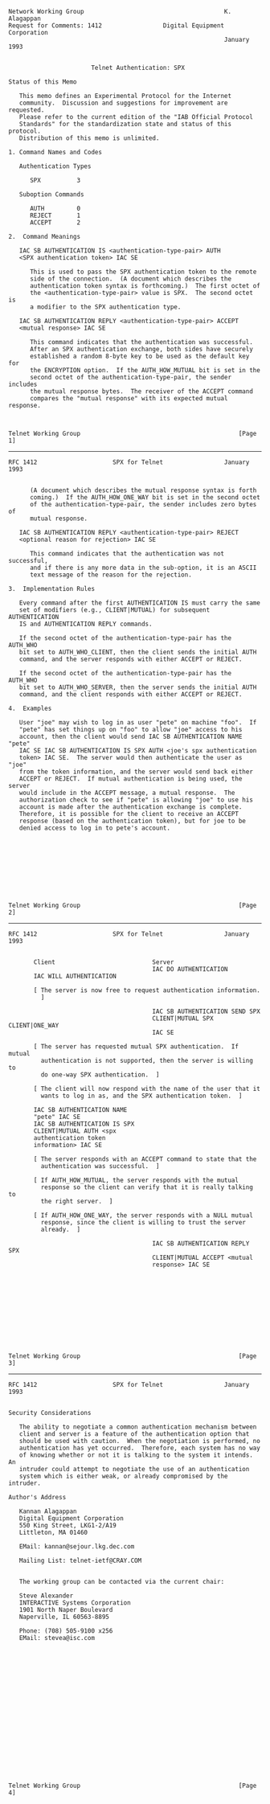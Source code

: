     Network Working Group                                       K. Alagappan
    Request for Comments: 1412                 Digital Equipment Corporation
                                                                January 1993


                           Telnet Authentication: SPX

    Status of this Memo

       This memo defines an Experimental Protocol for the Internet
       community.  Discussion and suggestions for improvement are requested.
       Please refer to the current edition of the "IAB Official Protocol
       Standards" for the standardization state and status of this protocol.
       Distribution of this memo is unlimited.

    1. Command Names and Codes

       Authentication Types

          SPX          3

       Suboption Commands

          AUTH         0
          REJECT       1
          ACCEPT       2

    2.  Command Meanings

       IAC SB AUTHENTICATION IS <authentication-type-pair> AUTH
       <SPX authentication token> IAC SE

          This is used to pass the SPX authentication token to the remote
          side of the connection.  (A document which describes the
          authentication token syntax is forthcoming.)  The first octet of
          the <authentication-type-pair> value is SPX.  The second octet is
          a modifier to the SPX authentication type.

       IAC SB AUTHENTICATION REPLY <authentication-type-pair> ACCEPT
       <mutual response> IAC SE

          This command indicates that the authentication was successful.
          After an SPX authentication exchange, both sides have securely
          established a random 8-byte key to be used as the default key for
          the ENCRYPTION option.  If the AUTH_HOW_MUTUAL bit is set in the
          second octet of the authentication-type-pair, the sender includes
          the mutual response bytes.  The receiver of the ACCEPT command
          compares the "mutual response" with its expected mutual response.



    Telnet Working Group                                            [Page 1]

------------------------------------------------------------------------

``` newpage
RFC 1412                     SPX for Telnet                 January 1993


      (A document which describes the mutual response syntax is forth
      coming.)  If the AUTH_HOW_ONE_WAY bit is set in the second octet
      of the authentication-type-pair, the sender includes zero bytes of
      mutual response.

   IAC SB AUTHENTICATION REPLY <authentication-type-pair> REJECT
   <optional reason for rejection> IAC SE

      This command indicates that the authentication was not successful,
      and if there is any more data in the sub-option, it is an ASCII
      text message of the reason for the rejection.

3.  Implementation Rules

   Every command after the first AUTHENTICATION IS must carry the same
   set of modifiers (e.g., CLIENT|MUTUAL) for subsequent AUTHENTICATION
   IS and AUTHENTICATION REPLY commands.

   If the second octet of the authentication-type-pair has the AUTH_WHO
   bit set to AUTH_WHO_CLIENT, then the client sends the initial AUTH
   command, and the server responds with either ACCEPT or REJECT.

   If the second octet of the authentication-type-pair has the AUTH_WHO
   bit set to AUTH_WHO_SERVER, then the server sends the initial AUTH
   command, and the client responds with either ACCEPT or REJECT.

4.  Examples

   User "joe" may wish to log in as user "pete" on machine "foo".  If
   "pete" has set things up on "foo" to allow "joe" access to his
   account, then the client would send IAC SB AUTHENTICATION NAME "pete"
   IAC SE IAC SB AUTHENTICATION IS SPX AUTH <joe's spx authentication
   token> IAC SE.  The server would then authenticate the user as "joe"
   from the token information, and the server would send back either
   ACCEPT or REJECT.  If mutual authentication is being used, the server
   would include in the ACCEPT message, a mutual response.  The
   authorization check to see if "pete" is allowing "joe" to use his
   account is made after the authentication exchange is complete.
   Therefore, it is possible for the client to receive an ACCEPT
   response (based on the authentication token), but for joe to be
   denied access to log in to pete's account.










Telnet Working Group                                            [Page 2]
```

------------------------------------------------------------------------

``` newpage
RFC 1412                     SPX for Telnet                 January 1993


       Client                           Server
                                        IAC DO AUTHENTICATION
       IAC WILL AUTHENTICATION

       [ The server is now free to request authentication information.
         ]

                                        IAC SB AUTHENTICATION SEND SPX
                                        CLIENT|MUTUAL SPX CLIENT|ONE_WAY
                                        IAC SE

       [ The server has requested mutual SPX authentication.  If mutual
         authentication is not supported, then the server is willing to
         do one-way SPX authentication.  ]

       [ The client will now respond with the name of the user that it
         wants to log in as, and the SPX authentication token.  ]

       IAC SB AUTHENTICATION NAME
       "pete" IAC SE
       IAC SB AUTHENTICATION IS SPX
       CLIENT|MUTUAL AUTH <spx
       authentication token
       information> IAC SE

       [ The server responds with an ACCEPT command to state that the
         authentication was successful.  ]

       [ If AUTH_HOW_MUTUAL, the server responds with the mutual
         response so the client can verify that it is really talking to
         the right server.  ]

       [ If AUTH_HOW_ONE_WAY, the server responds with a NULL mutual
         response, since the client is willing to trust the server
         already.  ]

                                        IAC SB AUTHENTICATION REPLY SPX
                                        CLIENT|MUTUAL ACCEPT <mutual
                                        response> IAC SE












Telnet Working Group                                            [Page 3]
```

------------------------------------------------------------------------

``` newpage
RFC 1412                     SPX for Telnet                 January 1993


Security Considerations

   The ability to negotiate a common authentication mechanism between
   client and server is a feature of the authentication option that
   should be used with caution.  When the negotiation is performed, no
   authentication has yet occurred.  Therefore, each system has no way
   of knowing whether or not it is talking to the system it intends.  An
   intruder could attempt to negotiate the use of an authentication
   system which is either weak, or already compromised by the intruder.

Author's Address

   Kannan Alagappan
   Digital Equipment Corporation
   550 King Street, LKG1-2/A19
   Littleton, MA 01460

   EMail: kannan@sejour.lkg.dec.com

   Mailing List: telnet-ietf@CRAY.COM


   The working group can be contacted via the current chair:

   Steve Alexander
   INTERACTIVE Systems Corporation
   1901 North Naper Boulevard
   Naperville, IL 60563-8895

   Phone: (708) 505-9100 x256
   EMail: stevea@isc.com




















Telnet Working Group                                            [Page 4]
```
